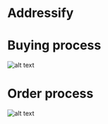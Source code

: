 # Addressify

# Buying process
![alt text](https://github.com/mikelga22/projectCrypto/blob/master/server/assets/Buy.png)
# Order process
![alt text](https://github.com/mikelga22/projectCrypto/blob/master/server/assets/Order.png)
